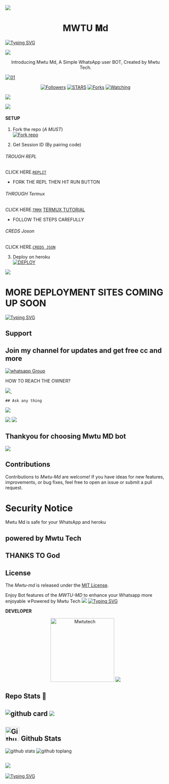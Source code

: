 <a><img src='https://i.imgur.com/LyHic3i.gif'/></a>
 <h1 align="center"> MWTU 𝚳d </h1>
<a href="https://git.io/typing-svg"><img src="https://readme-typing-svg.demolab.com?font=Fira+Code&pause=1000&background=FF816400&random=false&width=435&lines=Am+Mwtu+md;A+simple+whatsapp+bot;With+rich+features+;Created+by+Mwtu+Tech;Fork+the+respiratory+%F0%9F%98%8A;Give+it+a+star%F0%9F%8C%9F+;Proceed+to+deployment%F0%9F%A4%9D" alt="Typing SVG" /></a>

<a><img src='https://i.imgur.com/LyHic3i.gif'/></a>
      

<p align="center"> Introducing Mwtu Md, A Simple WhatsApp user BOT, Created by Mwtu Tech.
</p>

  <a href="https://ibb.co/N6NMDtn"><img src="https://telegra.ph/file/cc6f595431b134c1d7a46.jpg" alt="01" border="0" /></a>      

 <p align="center">
  <a href="https://github.com/Mwtutech?tab=followers"><img title="Followers" src="https://img.shields.io/github/followers/Cod3Uchiha?label=Followers&style=social"></a>
  <a href="https://github.com/Mwtutech/Mwtu-md/stargazers/"><img title="STARS" src="https://img.shields.io/github/stars/Cod3Uchiha/TKM-bot?&style=social"></a>
  <a href="https://github.com/Mwtutech/Mwtu-md/network/members"><img title="Forks" src="https://img.shields.io/github/forks/Cod3Uchiha/TKM-bot?style=social"></a>
  <a href="https://github.com/Mwtutech/Mwtu-md/watchers"><img title="Watching" src="https://img.shields.io/github/watchers/Cod3Uchiha/TKM-bot?label=Watching&style=social"></a>
</p>
<a><img src='https://i.imgur.com/LyHic3i.gif'/></a>

<a><img src='https://i.imgur.com/LyHic3i.gif'/></a>


#### SETUP

1. Fork the repo (*A MUST*)
    <br>
<a href='https://github.com/Mwtutech/Mwtu-md/fork' target="_blank"><img alt='Fork repo' src='https://img.shields.io/badge/Fork Repo-100000?style=for-the-badge&logo=scan&logoColor=white&labelColor=black&color=black'/></a>



2. Get Session ID (By pairing code)
   
###### <summary>TROUGH REPL</summary>
CLICK HERE.[`REPLIT`](https://replit.com/@mistarkelvin/Mwtu-Md-paircode?s=app)
 - FORK THE REPL THEN HIT RUN BUTTON

  ###### <summary>THROUGH Termux</summary>
  CLICK HERE.[`TRMX`](https://github.com/Mwtutech/mwtu-sessions)
  [TERMUX TUTORIAL](https://youtu.be/8MklSNNMnUw?si=5057ChkvAPmKt8Wc)
   - FOLLOW THE STEPS CAREFULLY

###### CREDS Joson</summary>
   CLICK HERE.[`CREDS JSON`](https://replit.com/@mistarkelvin/Mwtu-md-creds-pair?s=app)
  
  
  3. Deploy on heroku
    <br>
<a href='https://dashboard.heroku.com/new?template=https://github.com/Mwtutech/Mwtu-md' target="_blank"><img alt='DEPLOY' src='https://img.shields.io/badge/DEPLOY-100000?style=for-the-badge&logo=scan&logoColor=white&labelColor=green&color=black'/></a>

<a><img src='https://i.imgur.com/LyHic3i.gif'/></a>

# MORE DEPLOYMENT SITES COMING UP SOON 
<a href="https://git.io/typing-svg"><img src="https://readme-typing-svg.demolab.com?font=597&pause=1000&color=70F772&random=false&width=435&lines=Mwtu+Md+is+created+with+%E2%9D%A4%EF%B8%8F" alt="Typing SVG" /></a>

 
## Support 
## Join my channel for updates and get free cc and more
<a href="https://whatsapp.com/channel/0029VaamqHTJP212NuXUc40F" target="_blank">
    <img alt="whatsapp Group" src="https://img.shields.io/badge/ Whatsapp Support Channel -25D366?style=for-the-badge&logo=whatsapp&logoColor=red" />
  </a>
</p>


HOW TO REACH THE OWNER? 
 
   
   <a href="https://api.whatsapp.com/send?phone=254716490732">
    <img src="https://img.shields.io/badge/WhatsApp-25D366?style=for-the-badge&logo=whatsapp&logoColor=blue" />
  </a>&nbsp;&nbsp;
   

    ## Ask any thing 
    
    
<a><img src='https://i.imgur.com/LyHic3i.gif'/></a>







<a><img src='https://i.imgur.com/LyHic3i.gif'/></a>
<a><img src='https://i.imgur.com/LyHic3i.gif'/></a>
   
   
## Thankyou for choosing Mwtu MD bot 


<a><img src='https://i.imgur.com/LyHic3i.gif'/></a>

## Contributions


Contributions to *Mwtu-Md* are welcome! If you have ideas for new features, improvements, or bug fixes, feel free to open an issue or submit a pull request.

# Security Notice
Mwtu Md is safe for your WhatsApp and heroku



## powered by Mwtu Tech


## THANKS TO God


## License


The *Mwtu-md* is released under the [MIT License](https://opensource.org/licenses/MIT).

Enjoy Bot features of the *MWTU-MD*  to enhance your Whatsapp more enjoyable
☣Powered by Mwtu Tech
<a><img src='https://i.imgur.com/LyHic3i.gif'/></a>
<a href="https://git.io/typing-svg"><img src="https://readme-typing-svg.demolab.com?font=Fira+Code&pause=1000&color=9BF7F4&random=false&width=435&lines=THANK+YOU+FOR+CHOOSING+MWTU+MD%F0%9F%A4%9D" alt="Typing SVG" /></a>

**DEVELOPER**

<p align="center">
<a href="https://github.com/Mwtutech"><img src="https://telegra.ph/file/9656944885d1ecff36eed.jpg" height="200" alt="Mwtutech"/></a>
<a><img src='https://i.imgur.com/LyHic3i.gif'/></a>

## Repo Stats 🔭

![github card](https://github-readme-stats.vercel.app/api/pin/?username=Mwtutech&repo=Mwtu-md&theme=chartreuse-dark)
<a><img src='https://i.imgur.com/LyHic3i.gif'/></a>
---------

## <img src="https://raw.githubusercontent.com/vilcajoal/vilcajoal/master/assets/octocat-anime.gif" alt="Github" width="44" height="44"> Github Stats

![github stats](https://github-readme-stats.vercel.app/api?username=Mwtutech&show_icons=true&theme=chartreuse-dark)
![github toplang](https://github-readme-stats.vercel.app/api/top-langs/?username=Mwtutech&layout=compact&theme=chartreuse-dark)

<a><img src='https://i.imgur.com/LyHic3i.gif'/></a>
--------

<a href="https://git.io/typing-svg"><img src="https://readme-typing-svg.demolab.com?font=Roboto70&pause=1000&color=F753E4&multiline=true&width=1000&lines=Visit+my+account+Ig+%2Ctelegram+%40mwtuofficial+" alt="Typing SVG" /></a>
